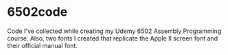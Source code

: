 # 6502code
Code I've collected while creating my Udemy 6502 Assembly Programming course.
Also, two fonts I created that replicate the Apple II screen font and their official manual font.
